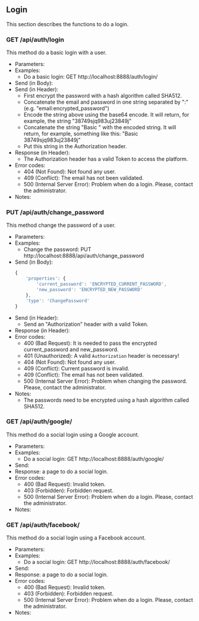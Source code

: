 ## Login

This section describes the functions to do a login.


### GET /api/auth/login

This method do a basic login with a user.
- Parameters:
- Examples:
     - Do a basic login: GET http://localhost:8888/auth/login/
- Send (in Body):
- Send (in Header):
    - First encrypt the password with a hash algorithm called SHA512.
    - Concatenate the email and password in one string separated by ":" (e.g. "email:encrypted_password")
    - Encode the string above using the base64 encode. It will return, for example, the string "38749sjq983uj23849j"
    - Concatenate the string "Basic " with the encoded string. It will return, for example, something like this: "Basic 38749sjq983uj23849j"
    - Put this string in the Authorization header.
- Response (in Header):
    - The Authorization header has a valid Token to access the platform.
- Error codes:
    - 404 (Not Found): Not found any user.
    - 409 (Conflict): The email has not been validated.
    - 500 (Internal Server Error): Problem when do a login. Please, contact the administrator.
- Notes:


### PUT /api/auth/change_password

This method change the password of a user.
- Parameters:
- Examples:
     - Change the password: PUT http://localhost:8888/api/auth/change_password
- Send (in Body):
    ```javascript
    {
        'properties': {
            'current_password': 'ENCRYPTED_CURRENT_PASSWORD',
            'new_password': 'ENCRYPTED_NEW_PASSWORD'
        },
        'type': 'ChangePassword'
    }
    ```
- Send (in Header):
    - Send an "Authorization" header with a valid Token.
- Response (in Header):
- Error codes:
    - 400 (Bad Request): It is needed to pass the encrypted current_password and new_password.
    - 401 (Unauthorized): A valid `Authorization` header is necessary!
    - 404 (Not Found): Not found any user.
    - 409 (Conflict): Current password is invalid.
    - 409 (Conflict): The email has not been validated.
    - 500 (Internal Server Error): Problem when changing the password. Please, contact the administrator.
- Notes:
    - The passwords need to be encrypted using a hash algorithm called SHA512.


### GET /api/auth/google/

This method do a social login using a Google account.
- Parameters:
- Examples:
     - Do a social login: GET http://localhost:8888/auth/google/
- Send:
- Response: a page to do a social login.
- Error codes:
    - 400 (Bad Request): Invalid token.
    - 403 (Forbidden): Forbidden request.
    - 500 (Internal Server Error): Problem when do a login. Please, contact the administrator.
- Notes:


### GET /api/auth/facebook/

This method do a social login using a Facebook account.
- Parameters:
- Examples:
     - Do a social login: GET http://localhost:8888/auth/facebook/
- Send:
- Response: a page to do a social login.
- Error codes:
    - 400 (Bad Request): Invalid token.
    - 403 (Forbidden): Forbidden request.
    - 500 (Internal Server Error): Problem when do a login. Please, contact the administrator.
- Notes:


<!-- ### GET /api/auth/logout/ -->

<!-- This method logout a user. -->
<!-- - Parameters: -->
<!-- - Examples: -->
<!-- - Do logout: http://localhost:8888/auth/logout/ -->
<!-- - Send: -->
<!-- - Response: -->
<!-- - Error codes: -->
<!-- - 404 (Not Found): Not found any user to logout. -->
<!-- - Notes: -->
